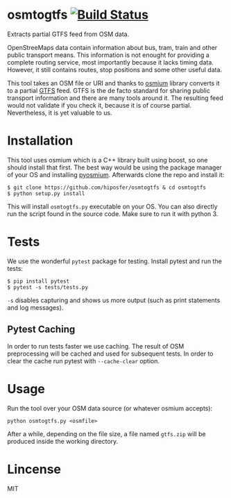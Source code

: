 # osmtogtfs [![Build Status](https://travis-ci.org/hiposfer/osmtogtfs.svg?branch=master)](https://travis-ci.org/hiposfer/osmtogtfs)
Extracts partial GTFS feed from OSM data.

OpenStreeMaps data contain information about bus, tram, train and other public transport means.
This information is not enought for providing a complete routing service, most importantly because
it lacks timing data. However, it still contains routes, stop positions and some other useful data.

This tool takes an OSM file or URI and thanks to [osmium](http://osmcode.org/) library converts it to a partial 
[GTFS](https://developers.google.com/transit/gtfs/reference/) feed. GTFS is the de facto standard 
for sharing public transport information and there are many tools around it. The resulting feed would
not validate if you check it, because it is of course partial. Nevertheless, it is yet valuable to us.

# Installation
This tool uses osmium which is a C++ library built using boost, so one should install that first.
The best way would be using the package manager of your OS and installing [pyosmium](https://github.com/osmcode/pyosmium).
Afterwards clone the repo and install it:

    $ git clone https://github.com/hiposfer/osmtogtfs & cd osmtogtfs
    $ python setup.py install


This will install `osmtogtfs.py` executable on your OS. You can also directly run the script found
in the source code. Make sure to run it with python 3.

# Tests
We use the wonderful `pytest` package for testing. Install pytest and run the tests:

    $ pip install pytest
    $ pytest -s tests/tests.py

`-s` disables capturing and shows us more output (such as print statements and log messages).

## Pytest Caching
In order to run tests faster we use caching. The result of OSM preprocessing will be cached and used
for subsequent tests. In order to clear the cache run pytest with `--cache-clear` option.

# Usage
Run the tool over your OSM data source (or whatever osmium accepts):

    python osmtogtfs.py <osmfile>

After a while, depending on the file size, a file named `gtfs.zip` will be produced inside the working directory.


# Lincense
MIT

